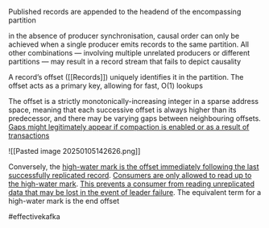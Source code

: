 Published records are appended to the headend of the encompassing partition

in the absence of producer synchronisation, causal order can only be achieved when a single producer emits records to the same partition. All other combinations — involving multiple unrelated producers or different partitions — may result in a record stream that fails to depict causality

A record’s offset ([[Records]]) uniquely identifies it in the partition. The offset acts as a primary key, allowing for fast, O(1) lookups

The offset is a strictly monotonically-increasing integer in a sparse address space, meaning that each successive offset is always higher than its predecessor, and there may be varying gaps between neighbouring offsets. <u>Gaps might legitimately appear if compaction is enabled or as a result of transactions</u>

![[Pasted image 20250105142626.png]]

Conversely, the <u>high-water mark is the offset immediately following the last successfully replicated record</u>. <u>Consumers are only allowed to read up to the high-water mark</u>. <u>This prevents a consumer from reading unreplicated data that may be lost in the event of leader failure</u>. The equivalent term for a high-water mark is the end offset

#effectivekafka
